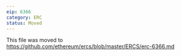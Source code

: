 ```yaml
---
eip: 6366
category: ERC
status: Moved
---
```


This file was moved to https://github.com/ethereum/ercs/blob/master/ERCS/erc-6366.md
